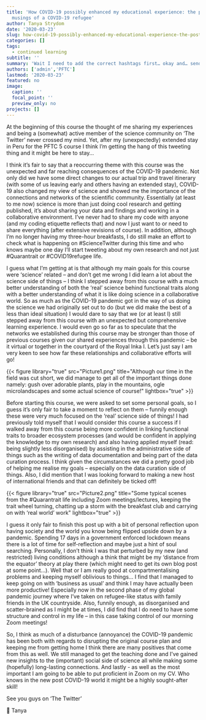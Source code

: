 ```yaml
---
title: 'How COVID-19 possibly enhanced my educational experience: the post-course
  musings of a COVID-19 refugee'
author: Tanya Strydom
date: '2020-03-23'
slug: how-covid-19-possibly-enhanced-my-educational-experience-the-post-course-musings-of-a-covid-19-refugee
categories: []
tags:
  - continued learning
subtitle: ''
summary: 'Wait I need to add the correct hashtags first… okay and… send tweet!'
authors: ['admin','PFTC']
lastmod: '2020-03-23'
featured: no
image:
  caption: ''
  focal_point: ''
  preview_only: no
projects: []
---
```


At the beginning of this course the thought of me sharing my experiences and being a (somewhat) active member of the science community on ‘The Twitter’ never crossed my mind. Yet, after my (unexpectedly) extended stay in Peru for the PFTC 5 course I think I’m getting the hang of this tweeting thing and it might be here to stay…

I think it’s fair to say that a reoccurring theme with this course was the unexpected and far reaching consequences of the COVID-19 pandemic. Not only did we have some direct changes to our actual trip and travel itinerary (with some of us leaving early and others having an extended stay), COVID-19 also changed my view of science and showed me the importance of the connections and networks of the scientific community. Essentially (at least to me now) science is more than just doing cool research and getting published, it’s about sharing your data and findings and working in a collaborative environment. I’ve never had to share my code with anyone (and my coding etiquette reflects that) and now I just want to or need to share everything (after extensive revisions of course). In addition, although I’m no longer having my three-hour breakfasts, I do still make an effort to check what is happening on #ScienceTwitter during this time and who knows maybe one day I’ll start tweeting about my own research and not just #Quarantrait or #COVID19refugee life.

I guess what I’m getting at is that although my main goals for this course were ‘science’ related – and don’t get me wrong I did learn a lot about the science side of things – I think I stepped away from this course with a much better understanding of both the ‘real’ science behind functional traits along with a better understanding of what it is like doing science in a collaborative world. So as much as the COVID-19 pandemic got in the way of us doing the science we had originally set out to do (but we did make the best of a less than ideal situation) I would dare to say that we (or at least I) still stepped away from this course with an unexpected but comprehensive learning experience. I would even go so far as to speculate that the networks we established during this course may be stronger than those of previous courses given our shared experiences through this pandemic – be it virtual or together in the courtyard of the Royal Inka I. Let’s just say I am very keen to see how far these relationships and collaborative efforts will go!

{{< figure library="true" src="Picture1.png" title="Although our time in the field was cut short, we did manage to get all of the important things done namely: gush over adorable plants, play in the mountains, ogle microlandscapes and some actual science of course!" lightbox="true" >}}

Before starting this course, we were asked to set some personal goals, so I guess it’s only fair to take a moment to reflect on them – funnily enough these were very much focused on the ‘real’ science side of things! I had previously told myself that I would consider this course a success if I walked away from this course being more confident in linking functional traits to broader ecosystem processes (and would be confident in applying the knowledge to my own research) and also having applied myself (read: being slightly less disorganised) by assisting in the administrative side of things such as the writing of data documentation and being part of the data curation process. I think given the circumstances we did a pretty good job of helping me realise my goals – especially on the data curation side of things. Also, I did mention that I was looking forward to making a new host of international friends and that can definitely be ticked off!

{{< figure library="true" src="Picture2.png" title="Some typical scenes from the #Quarantrait life including Zoom meetings/lectures, keeping the trait wheel turning, chatting up a storm with the breakfast club and carrying on with ‘real world’ work" lightbox="true" >}}

I guess it only fair to finish this post up with a bit of personal reflection upon having society and the world you know being flipped upside down by a pandemic. Spending 17 days in a government enforced lockdown means there is a lot of time for self-reflection and maybe just a hint of soul searching. Personally, I don’t think I was that perturbed by my new (and restricted) living conditions although a think that might be my ‘distance from the equator’ theory at play there (which might need to get its own blog post at some point…). Well that or I am really good at compartmentalising problems and keeping myself oblivious to things… I find that I managed to keep going on with ‘business as usual’ and think I may have actually been more productive!  Especially now in the second phase of my global pandemic journey where I’ve taken on refugee-like status with family friends in the UK countryside. Also, funnily enough, as disorganised and scatter-brained as I might be at times, I did find that I do need to have some structure and control in my life – in this case taking control of our morning Zoom meetings!

So, I think as much of a disturbance (annoyance) the COVID-19 pandemic has been both with regards to disrupting the original course plan and keeping me from getting home I think there are many positives that come from this as well. We still managed to get the teaching done and I’ve gained new insights to the (important) social side of science all while making some (hopefully) long-lasting connections. And lastly - as well as the most important I am going to be able to put proficient in Zoom on my CV. Who knows in the new post COVID-19 world it might be a highly sought-after skill!

See you guys on ‘The Twitter’

🐾
Tanya